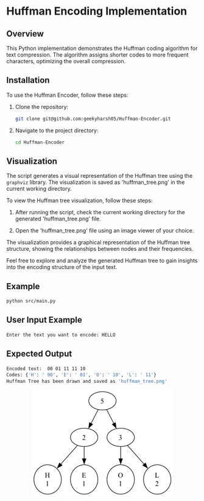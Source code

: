 # Huffman Encoding Implementation

## Overview

This Python implementation demonstrates the Huffman coding algorithm for text compression. The algorithm assigns shorter codes to more frequent characters, optimizing the overall compression.

## Installation

To use the Huffman Encoder, follow these steps:

1. Clone the repository:

    ```bash
    git clone git@github.com:geekyharsh05/Huffman-Encoder.git
    ```

2. Navigate to the project directory:

    ```bash
    cd Huffman-Encoder
    ```

## Visualization

The script generates a visual representation of the Huffman tree using the `graphviz` library. The visualization is saved as 'huffman_tree.png' in the current working directory.

To view the Huffman tree visualization, follow these steps:

1. After running the script, check the current working directory for the generated 'huffman_tree.png' file.

2. Open the 'huffman_tree.png' file using an image viewer of your choice.

The visualization provides a graphical representation of the Huffman tree structure, showing the relationships between nodes and their frequencies.

Feel free to explore and analyze the generated Huffman tree to gain insights into the encoding structure of the input text.

## Example

```bash
python src/main.py
```

## User Input Example

```bash
Enter the text you want to encode: HELLO
```

## Expected Output

```bash
Encoded text:  00 01 11 11 10
Codes: {'H': ' 00', 'E': ' 01', 'O': ' 10', 'L': ' 11'}
Huffman Tree has been drawn and saved as 'huffman_tree.png'
```

<p align="center">
    <img src="huffman_tree.png" alt="Huffman Tree Visualization">
</p>
